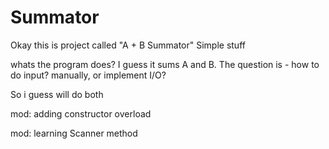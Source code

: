 # Summator
Okay this is project called "A + B Summator"
Simple stuff

whats the program does? I guess it sums A and B.
The question is - how to do input? manually, or implement I/O?

So i guess will do both

mod: adding constructor overload

mod: learning Scanner method
